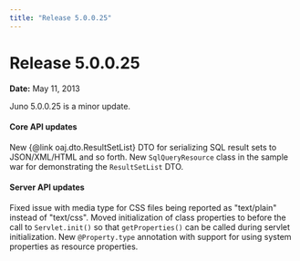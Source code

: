 ```yaml
---
title: "Release 5.0.0.25"
---
```


# Release 5.0.0.25

**Date:** May 11, 2013

Juno 5.0.0.25 is a minor update.
#### Core API updates

New \{@link oaj.dto.ResultSetList\} DTO for serializing SQL result sets to JSON/XML/HTML and so forth.
New `SqlQueryResource` class in the sample war for demonstrating the `ResultSetList` DTO.
#### Server API updates

Fixed issue with media type for CSS files being reported as "text/plain" instead of "text/css".
Moved initialization of class properties to before the call to `Servlet.init()` so that `getProperties()` can be called during servlet initialization.
New `@Property.type` annotation with support for using system properties as resource properties.
